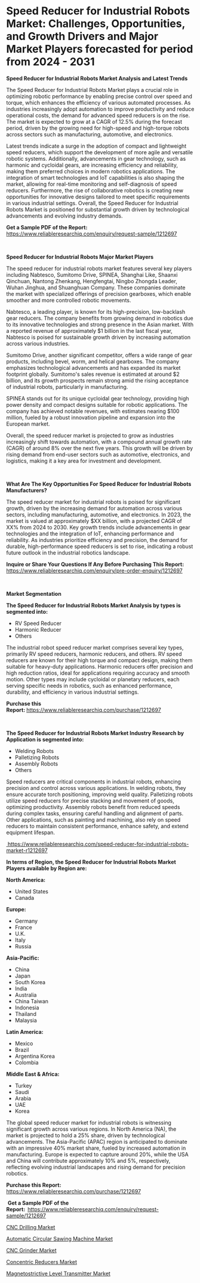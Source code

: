 <p><h1>Speed Reducer for Industrial Robots Market: Challenges, Opportunities, and Growth Drivers and Major Market Players forecasted for period from 2024 - 2031</h1></p><p><strong>Speed Reducer for Industrial Robots Market Analysis and Latest Trends</strong></p>
<p><p>The Speed Reducer for Industrial Robots Market plays a crucial role in optimizing robotic performance by enabling precise control over speed and torque, which enhances the efficiency of various automated processes. As industries increasingly adopt automation to improve productivity and reduce operational costs, the demand for advanced speed reducers is on the rise. The market is expected to grow at a CAGR of 12.5% during the forecast period, driven by the growing need for high-speed and high-torque robots across sectors such as manufacturing, automotive, and electronics.</p><p>Latest trends indicate a surge in the adoption of compact and lightweight speed reducers, which support the development of more agile and versatile robotic systems. Additionally, advancements in gear technology, such as harmonic and cycloidal gears, are increasing efficiency and reliability, making them preferred choices in modern robotics applications. The integration of smart technologies and IoT capabilities is also shaping the market, allowing for real-time monitoring and self-diagnosis of speed reducers. Furthermore, the rise of collaborative robotics is creating new opportunities for innovative designs tailored to meet specific requirements in various industrial settings. Overall, the Speed Reducer for Industrial Robots Market is positioned for substantial growth driven by technological advancements and evolving industry demands.</p></p>
<p><strong>Get a Sample PDF of the Report:&nbsp;</strong> <a href="https://www.reliableresearchiq.com/enquiry/request-sample/1212697?utm_campaign=1117&utm_medium=2&utm_source=Github&utm_content=ia&utm_term=17122024&utm_id=speed-reducer-for-industrial-robots">https://www.reliableresearchiq.com/enquiry/request-sample/1212697</a></p>
<p>&nbsp;</p>
<p><strong>Speed Reducer for Industrial Robots Major Market Players</strong></p>
<p><p>The speed reducer for industrial robots market features several key players including Nabtesco, Sumitomo Drive, SPINEA, Shanghai Like, Shaanxi Qinchuan, Nantong Zhenkang, Hengfengtai, Ningbo Zhongda Leader, Wuhan Jinghua, and Shuanghuan Company. These companies dominate the market with specialized offerings of precision gearboxes, which enable smoother and more controlled robotic movements.</p><p>Nabtesco, a leading player, is known for its high-precision, low-backlash gear reducers. The company benefits from growing demand in robotics due to its innovative technologies and strong presence in the Asian market. With a reported revenue of approximately $1 billion in the last fiscal year, Nabtesco is poised for sustainable growth driven by increasing automation across various industries.</p><p>Sumitomo Drive, another significant competitor, offers a wide range of gear products, including bevel, worm, and helical gearboxes. The company emphasizes technological advancements and has expanded its market footprint globally. Sumitomo's sales revenue is estimated at around $2 billion, and its growth prospects remain strong amid the rising acceptance of industrial robots, particularly in manufacturing.</p><p>SPINEA stands out for its unique cycloidal gear technology, providing high power density and compact designs suitable for robotic applications. The company has achieved notable revenues, with estimates nearing $100 million, fueled by a robust innovation pipeline and expansion into the European market.</p><p>Overall, the speed reducer market is projected to grow as industries increasingly shift towards automation, with a compound annual growth rate (CAGR) of around 8% over the next five years. This growth will be driven by rising demand from end-user sectors such as automotive, electronics, and logistics, making it a key area for investment and development.</p></p>
<p>&nbsp;</p>
<p><strong>What Are The Key Opportunities For Speed Reducer for Industrial Robots Manufacturers?</strong></p>
<p><p>The speed reducer market for industrial robots is poised for significant growth, driven by the increasing demand for automation across various sectors, including manufacturing, automotive, and electronics. In 2023, the market is valued at approximately $XX billion, with a projected CAGR of XX% from 2024 to 2030. Key growth trends include advancements in gear technologies and the integration of IoT, enhancing performance and reliability. As industries prioritize efficiency and precision, the demand for durable, high-performance speed reducers is set to rise, indicating a robust future outlook in the industrial robotics landscape.</p></p>
<p><strong>Inquire or Share Your Questions If Any Before Purchasing This Report:</strong> <a href="https://www.reliableresearchiq.com/enquiry/pre-order-enquiry/1212697?utm_campaign=1117&utm_medium=2&utm_source=Github&utm_content=ia&utm_term=17122024&utm_id=speed-reducer-for-industrial-robots">https://www.reliableresearchiq.com/enquiry/pre-order-enquiry/1212697</a></p>
<p>&nbsp;</p>
<p><strong>Market Segmentation</strong></p>
<p><strong>The Speed Reducer for Industrial Robots Market Analysis by types is segmented into:</strong></p>
<p><ul><li>RV Speed Reducer</li><li>Harmonic Reducer</li><li>Others</li></ul></p>
<p><p>The industrial robot speed reducer market comprises several key types, primarily RV speed reducers, harmonic reducers, and others. RV speed reducers are known for their high torque and compact design, making them suitable for heavy-duty applications. Harmonic reducers offer precision and high reduction ratios, ideal for applications requiring accuracy and smooth motion. Other types may include cycloidal or planetary reducers, each serving specific needs in robotics, such as enhanced performance, durability, and efficiency in various industrial settings.</p></p>
<p><strong>Purchase this Report:&nbsp;</strong><a href="https://www.reliableresearchiq.com/purchase/1212697?utm_campaign=1117&utm_medium=2&utm_source=Github&utm_content=ia&utm_term=17122024&utm_id=speed-reducer-for-industrial-robots">https://www.reliableresearchiq.com/purchase/1212697</a></p>
<p>&nbsp;</p>
<p><strong>The Speed Reducer for Industrial Robots Market Industry Research by Application is segmented into:</strong></p>
<p><ul><li>Welding Robots</li><li>Palletizing Robots</li><li>Assembly Robots</li><li>Others</li></ul></p>
<p><p>Speed reducers are critical components in industrial robots, enhancing precision and control across various applications. In welding robots, they ensure accurate torch positioning, improving weld quality. Palletizing robots utilize speed reducers for precise stacking and movement of goods, optimizing productivity. Assembly robots benefit from reduced speeds during complex tasks, ensuring careful handling and alignment of parts. Other applications, such as painting and machining, also rely on speed reducers to maintain consistent performance, enhance safety, and extend equipment lifespan.</p></p>
<p><a href="https://www.reliableresearchiq.com/speed-reducer-for-industrial-robots-market-r1212697?utm_campaign=1117&utm_medium=2&utm_source=Github&utm_content=ia&utm_term=17122024&utm_id=speed-reducer-for-industrial-robots">&nbsp;https://www.reliableresearchiq.com/speed-reducer-for-industrial-robots-market-r1212697</a></p>
<p><strong>In terms of Region, the Speed Reducer for Industrial Robots Market Players available by Region are:</strong></p>
<p>
    <p> <strong> North America: </strong>
        <ul>
            <li>United States</li>
            <li>Canada</li>
        </ul>
        </p> 
    <p> <strong> Europe: </strong>
        <ul>
            <li>Germany</li>
            <li>France</li>
            <li>U.K.</li>
            <li>Italy</li>
            <li>Russia</li>
        </ul>
        </p> 
    <p> <strong> Asia-Pacific: </strong>
        <ul>
            <li>China</li>
            <li>Japan</li>
            <li>South Korea</li>
            <li>India</li>
            <li>Australia</li>
            <li>China Taiwan</li>
            <li>Indonesia</li>
            <li>Thailand</li>
            <li>Malaysia</li>
        </ul>
        </p> 
    <p> <strong> Latin America: </strong>
        <ul>
            <li>Mexico</li>
            <li>Brazil</li>
            <li>Argentina Korea</li>
            <li>Colombia</li>
        </ul>
        </p> 
    <p> <strong> Middle East & Africa: </strong>
        <ul>
            <li>Turkey</li>
            <li>Saudi</li>
            <li>Arabia</li>
            <li>UAE</li>
            <li>Korea</li>
        </ul>
    </p>
    </p>
<p><p>The global speed reducer market for industrial robots is witnessing significant growth across various regions. In North America (NA), the market is projected to hold a 25% share, driven by technological advancements. The Asia-Pacific (APAC) region is anticipated to dominate with an impressive 40% market share, fueled by increased automation in manufacturing. Europe is expected to capture around 20%, while the USA and China will contribute approximately 10% and 5%, respectively, reflecting evolving industrial landscapes and rising demand for precision robotics.</p></p>
<p><strong>Purchase this Report: </strong><a href="https://www.reliableresearchiq.com/purchase/1212697?utm_campaign=1117&utm_medium=2&utm_source=Github&utm_content=ia&utm_term=17122024&utm_id=speed-reducer-for-industrial-robots">https://www.reliableresearchiq.com/purchase/1212697</a></p>
<p>&nbsp;<strong>Get a Sample PDF of the Report:&nbsp;&nbsp;</strong><a href="https://www.reliableresearchiq.com/enquiry/request-sample/1212697?utm_campaign=1117&utm_medium=2&utm_source=Github&utm_content=ia&utm_term=17122024&utm_id=speed-reducer-for-industrial-robots">https://www.reliableresearchiq.com/enquiry/request-sample/1212697</a></p>
<p><strong></strong></p>
<p><p><a href="https://www.linkedin.com/pulse/cnc-drilling-market-trends-report-examining-current-size-geauf?utm_campaign=1117&utm_medium=2&utm_source=Github&utm_content=ia&utm_term=17122024&utm_id=speed-reducer-for-industrial-robots">CNC Drilling Market</a></p><p><a href="https://github.com/rileymgdorcas/Market-Research-Report-List-1/blob/main/automatic-circular-sawing-machine-market.md?utm_campaign=1117&utm_medium=2&utm_source=Github&utm_content=ia&utm_term=17122024&utm_id=speed-reducer-for-industrial-robots">Automatic Circular Sawing Machine Market</a></p><p><a href="https://www.linkedin.com/pulse/market-insights-cnc-grindermarket-trends-past-patterns-qvbvf?utm_campaign=1117&utm_medium=2&utm_source=Github&utm_content=ia&utm_term=17122024&utm_id=speed-reducer-for-industrial-robots">CNC Grinder Market</a></p><p><a href="https://www.linkedin.com/pulse/whats-powering-concentric-reducers-market-growth-insights-vnu0f?utm_campaign=1117&utm_medium=2&utm_source=Github&utm_content=ia&utm_term=17122024&utm_id=speed-reducer-for-industrial-robots">Concentric Reducers Market</a></p><p><a href="https://www.linkedin.com/pulse/whats-driving-magnetostrictive-level-transmitter-market-cagr-usmfe?utm_campaign=1117&utm_medium=2&utm_source=Github&utm_content=ia&utm_term=17122024&utm_id=speed-reducer-for-industrial-robots">Magnetostrictive Level Transmitter Market</a></p></p>